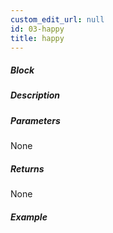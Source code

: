 ```yaml
---
custom_edit_url: null
id: 03-happy
title: happy
---
```


##### Block

<!-- image -->

##### Description

<!-- description -->

##### Parameters

None <!-- image -->

##### Returns

None

##### Example

<!-- image -->
